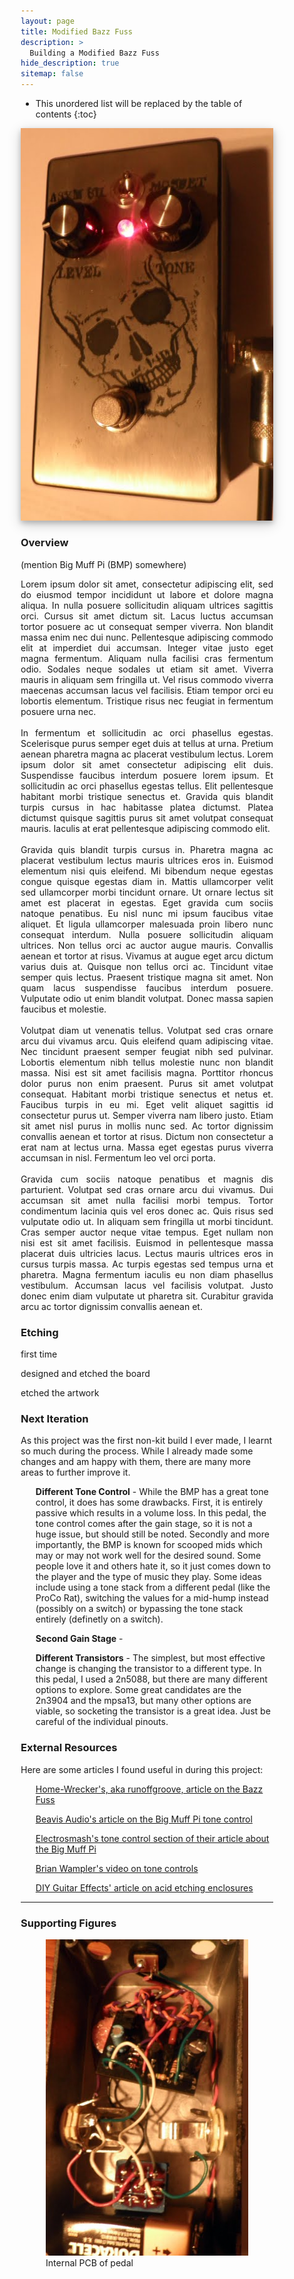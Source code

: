```yaml
---
layout: page
title: Modified Bazz Fuss
description: >
  Building a Modified Bazz Fuss
hide_description: true
sitemap: false
---
```


<style>

.banner {
  box-shadow: 0 4px 8px 0 rgba(0, 0, 0, 0.2), 0 6px 20px 0 rgba(0, 0, 0, 0.19);
  center;
}

.justify {
  text-align: justify;
}

.center {
  display: block;
  margin-left: auto;
  margin-right: auto;
  width: 50%;
}

* {
  box-sizing: border-box;
}

.column25 {
  float: left;
  width: 25%;
  padding: 10px;
}

.column30 {
  float: left;
  width: 30%;
  padding: 10px;
}

.column40 {
  float: left;
  width: 40%;
  padding: 10px;
}

.column50 {
  float: left;
  width: 50%;
  padding: 10px;
}

.column60 {
  float: left;
  width: 60%;
  padding: 10px;
}

.column70 {
  float: left;
  width: 70%;
  padding: 10px;
}

.column75 {
  float: left;
  width: 75%;
  padding: 10px;
}

.row:after {
  content: "";
  display: table;
  clear: both;
}

@media screen and (max-width: 600px) {
  .column25 {
    width: 100%;
  }
  .column30 {
    width: 100%;
  }
  .column40 {
    width: 100%;
  }
  .column50 {
    width: 100%;
  }
  .column60 {
    width: 100%;
  }
  .column70 {
    width: 100%;
  }
  .column75 {
    width: 100%;
  }
}

</style>


* This unordered list will be replaced by the table of contents
{:toc}

<img src="/assets/guitar/mbf/mbf_front_side.jpg"  alt="Modified Bazz Fuss" class="banner">



### Overview

(mention Big Muff Pi (BMP) somewhere)

<p class="justify">
  Lorem ipsum dolor sit amet, consectetur adipiscing elit, sed do eiusmod tempor incididunt ut labore et dolore magna aliqua. In nulla posuere sollicitudin aliquam ultrices sagittis orci. Cursus sit amet dictum sit. Lacus luctus accumsan tortor posuere ac ut consequat semper viverra. Non blandit massa enim nec dui nunc. Pellentesque adipiscing commodo elit at imperdiet dui accumsan. Integer vitae justo eget magna fermentum. Aliquam nulla facilisi cras fermentum odio. Sodales neque sodales ut etiam sit amet. Viverra mauris in aliquam sem fringilla ut. Vel risus commodo viverra maecenas accumsan lacus vel facilisis. Etiam tempor orci eu lobortis elementum. Tristique risus nec feugiat in fermentum posuere urna nec.
  <br><br>
  In fermentum et sollicitudin ac orci phasellus egestas. Scelerisque purus semper eget duis at tellus at urna. Pretium aenean pharetra magna ac placerat vestibulum lectus. Lorem ipsum dolor sit amet consectetur adipiscing elit duis. Suspendisse faucibus interdum posuere lorem ipsum. Et sollicitudin ac orci phasellus egestas tellus. Elit pellentesque habitant morbi tristique senectus et. Gravida quis blandit turpis cursus in hac habitasse platea dictumst. Platea dictumst quisque sagittis purus sit amet volutpat consequat mauris. Iaculis at erat pellentesque adipiscing commodo elit.
  <br><br>
  Gravida quis blandit turpis cursus in. Pharetra magna ac placerat vestibulum lectus mauris ultrices eros in. Euismod elementum nisi quis eleifend. Mi bibendum neque egestas congue quisque egestas diam in. Mattis ullamcorper velit sed ullamcorper morbi tincidunt ornare. Ut ornare lectus sit amet est placerat in egestas. Eget gravida cum sociis natoque penatibus. Eu nisl nunc mi ipsum faucibus vitae aliquet. Et ligula ullamcorper malesuada proin libero nunc consequat interdum. Nulla posuere sollicitudin aliquam ultrices. Non tellus orci ac auctor augue mauris. Convallis aenean et tortor at risus. Vivamus at augue eget arcu dictum varius duis at. Quisque non tellus orci ac. Tincidunt vitae semper quis lectus. Praesent tristique magna sit amet. Non quam lacus suspendisse faucibus interdum posuere. Vulputate odio ut enim blandit volutpat. Donec massa sapien faucibus et molestie.
  <br><br>
  Volutpat diam ut venenatis tellus. Volutpat sed cras ornare arcu dui vivamus arcu. Quis eleifend quam adipiscing vitae. Nec tincidunt praesent semper feugiat nibh sed pulvinar. Lobortis elementum nibh tellus molestie nunc non blandit massa. Nisi est sit amet facilisis magna. Porttitor rhoncus dolor purus non enim praesent. Purus sit amet volutpat consequat. Habitant morbi tristique senectus et netus et. Faucibus turpis in eu mi. Eget velit aliquet sagittis id consectetur purus ut. Semper viverra nam libero justo. Etiam sit amet nisl purus in mollis nunc sed. Ac tortor dignissim convallis aenean et tortor at risus. Dictum non consectetur a erat nam at lectus urna. Massa eget egestas purus viverra accumsan in nisl. Fermentum leo vel orci porta.
  <br><br>
  Gravida cum sociis natoque penatibus et magnis dis parturient. Volutpat sed cras ornare arcu dui vivamus. Dui accumsan sit amet nulla facilisi morbi tempus. Tortor condimentum lacinia quis vel eros donec ac. Quis risus sed vulputate odio ut. In aliquam sem fringilla ut morbi tincidunt. Cras semper auctor neque vitae tempus. Eget nullam non nisi est sit amet facilisis. Euismod in pellentesque massa placerat duis ultricies lacus. Lectus mauris ultrices eros in cursus turpis massa. Ac turpis egestas sed tempus urna et pharetra. Magna fermentum iaculis eu non diam phasellus vestibulum. Accumsan lacus vel facilisis volutpat. Justo donec enim diam vulputate ut pharetra sit. Curabitur gravida arcu ac tortor dignissim convallis aenean et.
</p>


### Etching

first time

designed and etched the board

etched the artwork




### Next Iteration

As this project was the first non-kit build I ever made, I learnt so much during the process. While I already made some changes and am happy with them, there are many more areas to further improve it.

<ul>
<b>Different Tone Control</b> - While the BMP has a great tone control, it does has some drawbacks. First, it is entirely passive which results in a volume loss. In this pedal, the tone control comes after the gain stage, so it is not a huge issue, but should still be noted. Secondly and more importantly, the BMP is known for scooped mids which may or may not work well for the desired sound. Some people love it and others hate it, so it just comes down to the player and the type of music they play. Some ideas include using a tone stack from a different pedal (like the ProCo Rat), switching the values for a mid-hump instead (possibly on a switch) or bypassing the tone stack entirely (definetly on a switch).
</ul>


<ul>
<b>Second Gain Stage</b> - 
</ul>


<ul>
<b>Different Transistors</b> - The simplest, but most effective change is changing the transistor to a different type. In this pedal, I used a 2n5088, but there are many different options to explore. Some great candidates are the 2n3904 and the mpsa13, but many other options are viable, so socketing the transistor is a great idea. Just be careful of the individual pinouts.  
</ul>


### External Resources

Here are some articles I found useful in during this project:

<ul>
<a href="https://home-wrecker.com/bazz.html" target="_blank">Home-Wrecker's, aka runoffgroove, article on the Bazz Fuss</a>
</ul>

<ul>
<a href="https://beavisaudio.com/techpages/bigmufftonecontrol/" target="_blank">Beavis Audio's article on the Big Muff Pi tone control</a>
</ul>

<ul>
<a href="https://www.electrosmash.com/big-muff-pi-analysis#link4" target="_blank">Electrosmash's tone control section of their article about the Big Muff Pi</a>
</ul>

<ul>
<a href="https://www.youtube.com/watch?v=HZAuhjt75X4" target="_blank">Brian Wampler's video on tone controls</a>
</ul>

<ul>
<a href="https://diy-guitar-effects.tumblr.com/etching
" target="_blank">DIY Guitar Effects' article on acid etching enclosures</a>
</ul>


____

### Supporting Figures

<figure>
  <img src="/assets/guitar/mbf/mbf_guts.JPG"  alt="MBF Guts">
  <figcaption>Internal PCB of pedal</figcaption>
</figure>
